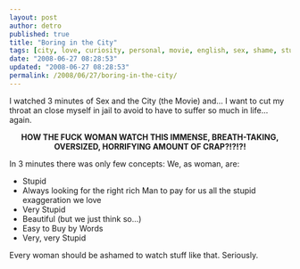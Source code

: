 ```yaml
---
layout: post
author: detro
published: true
title: "Boring in the City"
tags: [city, love, curiosity, personal, movie, english, sex, shame, stupid, laugh, horrible]
date: "2008-06-27 08:28:53"
updated: "2008-06-27 08:28:53"
permalink: /2008/06/27/boring-in-the-city/
---
```


I watched 3 minutes of Sex and the City (the Movie) and... I want to cut my throat an close myself in jail to avoid to have to suffer so much in life... again.

<div align="center"><strong>HOW THE FUCK WOMAN WATCH THIS IMMENSE, BREATH-TAKING, OVERSIZED, HORRIFYING AMOUNT OF CRAP?!?!?!</strong></div>

In 3 minutes there was only few concepts:
We, as woman, are:
<ul>
<li>Stupid</li>
<li>Always looking for the right rich Man to pay for us all the stupid exaggeration we love</li>
<li>Very Stupid</li>
<li>Beautiful (but we just think so...)</li>
<li>Easy to Buy by Words</li>
<li>Very, very Stupid</li>
</ul>

Every woman should be ashamed to watch stuff like that. Seriously.
